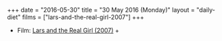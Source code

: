 +++
date = "2016-05-30"
title = "30 May 2016 (Monday)"
layout = "daily-diet"
films = ["lars-and-the-real-girl-2007"]
+++


* Film: [Lars and the Real Girl (2007)](/films/lars-and-the-real-girl-2007) +